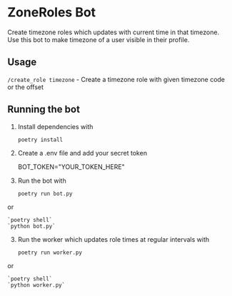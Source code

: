# ZoneRoles Bot

Create timezone roles which updates with current time in that timezone. Use this bot to make timezone of a user visible in their profile.


## Usage

`/create_role timezone` - Create a timezone role with given timezone code or the offset


## Running the bot

1. Install dependencies with

    `poetry install`

2. Create a .env file and add your secret token

    BOT_TOKEN="YOUR_TOKEN_HERE"

2. Run the bot with

    `poetry run bot.py`
    
or

    `poetry shell`
    `python bot.py`

3. Run the worker which updates role times at regular intervals with
    
    `poetry run worker.py`

or

    `poetry shell`
    `python worker.py`

